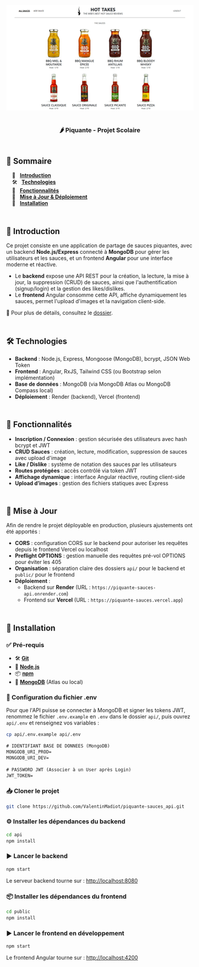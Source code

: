 <div align="center">  
    <a href="https://piquante-sauces.vercel.app/signup" target="_blank">  
      <img src=".docs/preview.png" alt="Aperçu du projet">  
    </a>
    </br>  
    </br>  
  <h3 align="center">🌶 Piquante - Projet Scolaire</h3>  
</div>

## <br /> 📌 Sommaire

&nbsp;&nbsp;&nbsp; 🎨 &nbsp; [**Introduction**](#introduction)<br />
&nbsp;&nbsp;&nbsp; 🛠️ &nbsp; [**Technologies**](#technologies)<br />
&nbsp;&nbsp;&nbsp; 🎯 &nbsp; [**Fonctionnalités**](#fonctionnalités)<br />
&nbsp;&nbsp;&nbsp; 🚧 &nbsp; [**Mise à Jour & Déploiement**](#upgrade)<br />
&nbsp;&nbsp;&nbsp; 🚀 &nbsp; [**Installation**](#installation)

## <br /> <a name="introduction">🎨 Introduction</a>

Ce projet consiste en une application de partage de sauces piquantes, avec un backend **Node.js/Express** connecté à **MongoDB** pour gérer les utilisateurs et les sauces, et un frontend **Angular** pour une interface moderne et réactive.

- Le **backend** expose une API REST pour la création, la lecture, la mise à jour, la suppression (CRUD) de sauces, ainsi que l'authentification (signup/login) et la gestion des likes/dislikes.
- Le **frontend** Angular consomme cette API, affiche dynamiquement les sauces, permet l'upload d'images et la navigation client-side.

📂 Pour plus de détails, consultez le [dossier](.docs/).

## <br /> <a name="technologies">🛠️ Technologies</a>

- **Backend** : Node.js, Express, Mongoose (MongoDB), bcrypt, JSON Web Token
- **Frontend** : Angular, RxJS, Tailwind CSS (ou Bootstrap selon implémentation)
- **Base de données** : MongoDB (via MongoDB Atlas ou MongoDB Compass local)
- **Déploiement** : Render (backend), Vercel (frontend)

## <br /> <a name="fonctionnalités">🎯 Fonctionnalités</a>

- **Inscription / Connexion** : gestion sécurisée des utilisateurs avec hash bcrypt et JWT
- **CRUD Sauces** : création, lecture, modification, suppression de sauces avec upload d'image
- **Like / Dislike** : système de notation des sauces par les utilisateurs
- **Routes protégées** : accès contrôlé via token JWT
- **Affichage dynamique** : interface Angular réactive, routing client-side
- **Upload d’images** : gestion des fichiers statiques avec Express

## <br /> <a name="upgrade">🚧 Mise à Jour</a>

Afin de rendre le projet déployable en production, plusieurs ajustements ont été apportés :

- **CORS** : configuration CORS sur le backend pour autoriser les requêtes depuis le frontend Vercel ou localhost
- **Preflight OPTIONS** : gestion manuelle des requêtes pré-vol OPTIONS pour éviter les 405
- **Organisation** : séparation claire des dossiers `api/` pour le backend et `public/` pour le frontend
- **Déploiement** :
  - Backend sur **Render** (URL : `https://piquante-sauces-api.onrender.com`)
  - Frontend sur **Vercel** (URL : `https://piquante-sauces.vercel.app`)

## <br /> <a name="installation">🚀 Installation</a>

### ✅ Pré-requis

- 🛠️ **[Git](https://git-scm.com/)**
- 🔧 **[Node.js](https://nodejs.org/fr/)**
- 📦 **[npm](https://www.npmjs.com/)**
- 🍃 **[MongoDB](https://www.mongodb.com/)** (Atlas ou local)

### 📝 Configuration du fichier .env

Pour que l'API puisse se connecter à MongoDB et signer les tokens JWT, renommez le fichier `.env.example` en `.env` dans le dossier `api/`, puis ouvrez `api/.env` et renseignez vos variables :

```bash
cp api/.env.example api/.env
```

```dotenv
# IDENTIFIANT BASE DE DONNEES (MongoDB)
MONGODB_URI_PROD=
MONGODB_URI_DEV=

# PASSWORD JWT (Associer à un User après Login)
JWT_TOKEN=
```

### 📥 Cloner le projet

```bash
git clone https://github.com/ValentinMadiot/piquante-sauces_api.git
```

### ⚙️ Installer les dépendances du backend

```bash
cd api
npm install
```

### ▶️ Lancer le backend

```bash
npm start
```

Le serveur backend tourne sur : [http://localhost:8080](http://localhost:8080)

### 📦 Installer les dépendances du frontend

```bash
cd public
npm install
```

### ▶️ Lancer le frontend en développement

```bash
npm start
```

Le frontend Angular tourne sur : [http://localhost:4200](http://localhost:4200)
